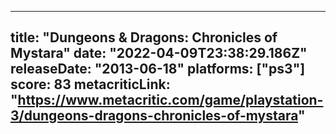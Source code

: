
---
title: "Dungeons & Dragons: Chronicles of Mystara"
date: "2022-04-09T23:38:29.186Z"
releaseDate: "2013-06-18"
platforms: ["ps3"]
score: 83
metacriticLink: "https://www.metacritic.com/game/playstation-3/dungeons-dragons-chronicles-of-mystara"
---
